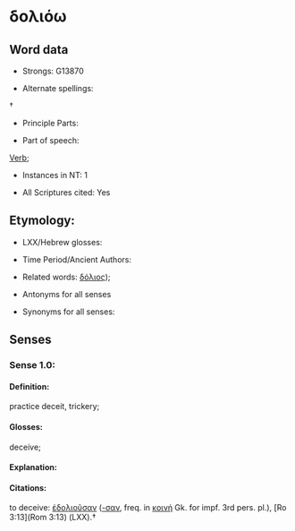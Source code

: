 # δολιόω

<!-- Status: S2=NeedsFinalCheck -->
<!-- Lexica used for edits:   -->

## Word data

* Strongs: G13870

* Alternate spellings:

† 

* Principle Parts: 


* Part of speech: 

[Verb](http://ugg.readthedocs.io/en/latest/verb.html); 

* Instances in NT: 1

* All Scriptures cited: Yes

## Etymology: 
 

* LXX/Hebrew glosses: 


* Time Period/Ancient Authors: 


* Related words: [δόλιος]());

* Antonyms for all senses

* Synonyms for all senses: 


## Senses 


### Sense  1.0: 

#### Definition: 

practice deceit, trickery; 

#### Glosses: 

deceive; 

#### Explanation: 


#### Citations: 

to deceive: [ἐδολιοῦσαν]() ([-σαν](), freq. in [κοινή]() Gk. for impf. 3rd pers. pl.), [Ro 3:13](Rom 3:13) (LXX).†
